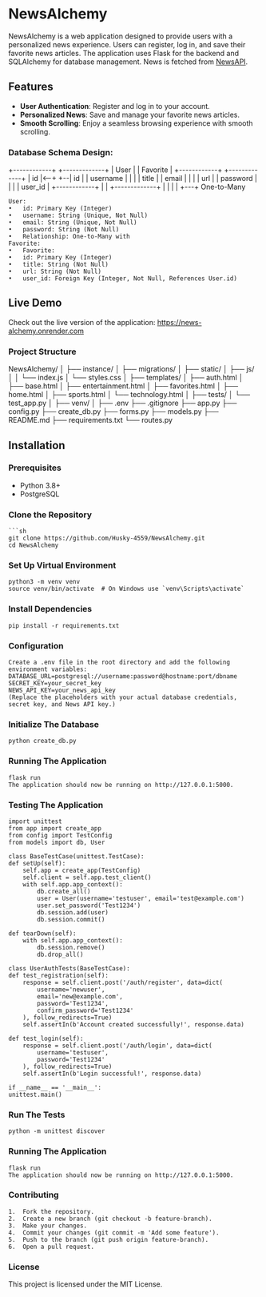 # NewsAlchemy

NewsAlchemy is a web application designed to provide users with a personalized news experience. Users can register, log in, and save their favorite news articles. The application uses Flask for the backend and SQLAlchemy for database management. News is fetched from [NewsAPI](https://newsapi.org/).

## Features

- **User Authentication**: Register and log in to your account.
- **Personalized News**: Save and manage your favorite news articles.
- **Smooth Scrolling**: Enjoy a seamless browsing experience with smooth scrolling.

### Database Schema Design:

+------------+          +-------------+
    |   User     |          |   Favorite  |
    +------------+          +-------------+
    | id         |<--+   +--| id          |
    | username   |   |   |  | title       |
    | email      |   |   |  | url         |
    | password   |   |   |  | user_id     |
    +------------+   |   |  +-------------+
                 |   |
                 |   |
                 +---+
                 One-to-Many

    User:
    •	id: Primary Key (Integer)
    •	username: String (Unique, Not Null)
    •	email: String (Unique, Not Null)
    •	password: String (Not Null)
    •	Relationship: One-to-Many with
    Favorite:
    •	Favorite:
    •	id: Primary Key (Integer)
    •	title: String (Not Null)
    •	url: String (Not Null)
    •	user_id: Foreign Key (Integer, Not Null, References User.id)


## Live Demo

Check out the live version of the application: https://news-alchemy.onrender.com

### Project Structure

 NewsAlchemy/
    │
    ├── instance/
    │
    ├── migrations/
    │
    ├── static/
    │   ├── js/
    │   │   └── index.js
    │   └── styles.css
    │
    ├── templates/
    │   ├── auth.html
    │   ├── base.html
    │   ├── entertainment.html
    │   ├── favorites.html
    │   ├── home.html
    │   ├── sports.html
    │   └── technology.html
    │
    ├── tests/
    │   └── test_app.py
    │
    ├── venv/
    │
    ├── .env
    ├── .gitignore
    ├── app.py
    ├── config.py
    ├── create_db.py
    ├── forms.py
    ├── models.py
    ├── README.md
    ├── requirements.txt
    └── routes.py

## Installation

### Prerequisites

- Python 3.8+
- PostgreSQL

### Clone the Repository

    ```sh
    git clone https://github.com/Husky-4559/NewsAlchemy.git
    cd NewsAlchemy

### Set Up Virtual Environment

    python3 -m venv venv
    source venv/bin/activate  # On Windows use `venv\Scripts\activate`

### Install Dependencies

    pip install -r requirements.txt

### Configuration

    Create a .env file in the root directory and add the following environment variables:
    DATABASE_URL=postgresql://username:password@hostname:port/dbname
    SECRET_KEY=your_secret_key
    NEWS_API_KEY=your_news_api_key
    (Replace the placeholders with your actual database credentials, secret key, and News API key.)

### Initialize The Database

    python create_db.py

### Running The Application

    flask run
    The application should now be running on http://127.0.0.1:5000.

### Testing The Application

    import unittest
    from app import create_app
    from config import TestConfig
    from models import db, User

    class BaseTestCase(unittest.TestCase):
    def setUp(self):
        self.app = create_app(TestConfig)
        self.client = self.app.test_client()
        with self.app.app_context():
            db.create_all()
            user = User(username='testuser', email='test@example.com')
            user.set_password('Test1234')
            db.session.add(user)
            db.session.commit()

    def tearDown(self):
        with self.app.app_context():
            db.session.remove()
            db.drop_all()

    class UserAuthTests(BaseTestCase):
    def test_registration(self):
        response = self.client.post('/auth/register', data=dict(
            username='newuser',
            email='new@example.com',
            password='Test1234',
            confirm_password='Test1234'
        ), follow_redirects=True)
        self.assertIn(b'Account created successfully!', response.data)

    def test_login(self):
        response = self.client.post('/auth/login', data=dict(
            username='testuser',
            password='Test1234'
        ), follow_redirects=True)
        self.assertIn(b'Login successful!', response.data)

    if __name__ == '__main__':
    unittest.main()

### Run The Tests

    python -m unittest discover

### Running The Application
    flask run
    The application should now be running on http://127.0.0.1:5000.

### Contributing

	1.	Fork the repository.
	2.	Create a new branch (git checkout -b feature-branch).
	3.	Make your changes.
	4.	Commit your changes (git commit -m 'Add some feature').
	5.	Push to the branch (git push origin feature-branch).
	6.	Open a pull request.

### License

This project is licensed under the MIT License.


